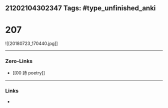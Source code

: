 21202104302347
Tags: #type_unfinished_anki 
---
# 207

![[20180723_170440.jpg]]

---
### Zero-Links
- [[00 詩 poetry]]
---
### Links
-
